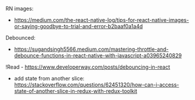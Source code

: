 RN images:

- https://medium.com/the-react-native-log/tips-for-react-native-images-or-saying-goodbye-to-trial-and-error-b2baaf0a1a4d

Debounced:

- https://sugandsingh5566.medium.com/mastering-throttle-and-debounce-functions-in-react-native-with-javascript-a03965240829

!Read - https://www.developerway.com/posts/debouncing-in-react

- add state from another slice: https://stackoverflow.com/questions/62451320/how-can-i-access-state-of-another-slice-in-redux-with-redux-toolkit
